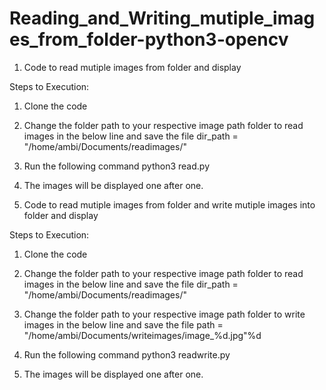 # Reading_and_Writing_mutiple_images_from_folder-python3-opencv
1. Code to read mutiple images from folder and display

Steps to Execution:
1. Clone the code  

2. Change the folder path to your respective image path folder to read images in the below line and save the file
   dir_path = "/home/ambi/Documents/readimages/"
   
3. Run the following command
   python3 read.py
   
4. The images will be displayed one after one.


2. Code to read mutiple images from folder and write mutiple images into folder and display

Steps to Execution:
1. Clone the code  

2. Change the folder path to your respective image path folder to read images in the below line and save the file
   dir_path = "/home/ambi/Documents/readimages/"
   
3. Change the folder path to your respective image path folder to write images in the below line and save the file
   path = "/home/ambi/Documents/writeimages/image_%d.jpg"%d
   
3. Run the following command
   python3 readwrite.py
   
4. The images will be displayed one after one.

   


